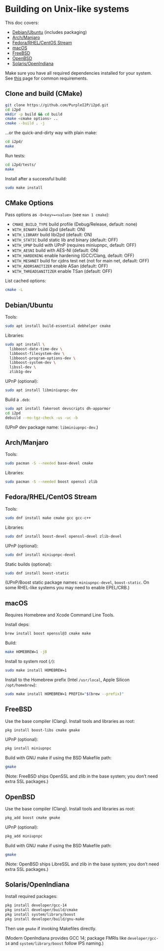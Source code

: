 Building on Unix-like systems
=============================

This doc covers:

* [Debian/Ubuntu](#debian-ubuntu) (includes packaging)
* [Arch/Manjaro](#arch-manjaro)
* [Fedora/RHEL/CentOS Stream](#fedora-rhel-centos-stream)
* [macOS](#macos)
* [FreeBSD](#freebsd)
* [OpenBSD](#openbsd)
* [Solaris/OpenIndiana](#solaris-openindiana)

Make sure you have all required dependencies installed for your system.
See [this](requirements.md) page for common requirements.

## Clone and build (CMake)

```bash
git clone https://github.com/PurpleI2P/i2pd.git
cd i2pd
mkdir -p build && cd build
cmake <cmake options> ..
cmake --build . -j
```

…or the quick-and-dirty way with plain make:

```bash
cd i2pd/
make
```

Run tests:

```bash
cd i2pd/tests/
make
```

Install after a successful build:

```bash
sudo make install
```

## CMake Options

Pass options as `-D<key>=<value>` (see `man 1 cmake`):

* `CMAKE_BUILD_TYPE` build profile (Debug/Release, default: none)
* `WITH_BINARY`      build i2pd (default: ON)
* `WITH_LIBRARY`     build libi2pd (default: ON)
* `WITH_STATIC`      build static lib and binary (default: OFF)
* `WITH_UPNP`        build with UPnP (requires miniupnpc, default: OFF)
* `WITH_AESNI`       build with AES-NI (default: ON)
* `WITH_HARDENING`   enable hardening (GCC/Clang, default: OFF)
* `WITH_MESHNET`     build for cjdns test net (not for main net, default: OFF)
* `WITH_ADDRSANITIZER`   enable ASan (default: OFF)
* `WITH_THREADSANITIZER` enable TSan (default: OFF)

List cached options:

```bash
cmake -L
```

## Debian/Ubuntu

Tools:

```bash
sudo apt install build-essential debhelper cmake
```

Libraries:

```bash
sudo apt install \
  libboost-date-time-dev \
  libboost-filesystem-dev \
  libboost-program-options-dev \
  libboost-system-dev \
  libssl-dev \
  zlib1g-dev
```

UPnP (optional):

```bash
sudo apt install libminiupnpc-dev
```

Build a `.deb`:

```bash
sudo apt install fakeroot devscripts dh-apparmor
cd i2pd
debuild --no-tgz-check -us -uc -b
```

(UPnP dev package name: `libminiupnpc-dev`.)

## Arch/Manjaro

Tools:

```bash
sudo pacman -S --needed base-devel cmake
```

Libraries:

```bash
sudo pacman -S --needed boost openssl zlib
```

## Fedora/RHEL/CentOS Stream

Tools:

```bash
sudo dnf install make cmake gcc gcc-c++
```

Libraries:

```bash
sudo dnf install boost-devel openssl-devel zlib-devel
```

UPnP (optional):

```bash
sudo dnf install miniupnpc-devel
```

Static builds (optional):

```bash
sudo dnf install boost-static
```

(UPnP/Boost static package names: `miniupnpc-devel`, `boost-static`. On some RHEL-like systems you may need to enable EPEL/CRB.)

## macOS

Requires Homebrew and Xcode Command Line Tools.

Install deps:

```bash
brew install boost openssl@3 cmake make   
```

Build:

```bash
make HOMEBREW=1 -j8
```

Install to system root (`/`):

```bash
sudo make install HOMEBREW=1
```

Install to the Homebrew prefix (Intel `/usr/local`, Apple Silicon `/opt/homebrew`):

```bash
sudo make install HOMEBREW=1 PREFIX="$(brew --prefix)"
```

## FreeBSD

Use the base compiler (Clang). Install tools and libraries as root:

```bash
pkg install boost-libs cmake gmake
```

UPnP (optional):

```bash
pkg install miniupnpc
```

Build with GNU make if using the BSD Makefile path:

```bash
gmake
```

(Note: FreeBSD ships OpenSSL and zlib in the base system; you don’t need extra SSL packages.)

## OpenBSD

Use the base compiler (Clang). Install tools and libraries as root:

```bash
pkg_add boost cmake gmake
```

UPnP (optional):

```bash
pkg_add miniupnpc
```

Build with GNU make if using the BSD Makefile path:

```bash
gmake
```

(Note: OpenBSD ships LibreSSL and zlib in the base system; you don’t need extra SSL packages.)

## Solaris/OpenIndiana

Install required packages:

```bash
pkg install developer/gcc-14
pkg install developer/build/cmake
pkg install system/library/boost
pkg install developer/build/gnu-make
```

Then use `gmake` if invoking Makefiles directly.

(Modern OpenIndiana provides GCC 14; package FMRIs like `developer/gcc-14` and `system/library/boost` follow IPS naming.)
